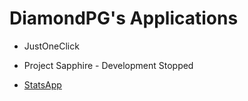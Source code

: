 # DiamondPG's Applications

- JustOneClick

- Project Sapphire - Development Stopped

- [StatsApp](https://github.com/diamondpg/statsapp)
